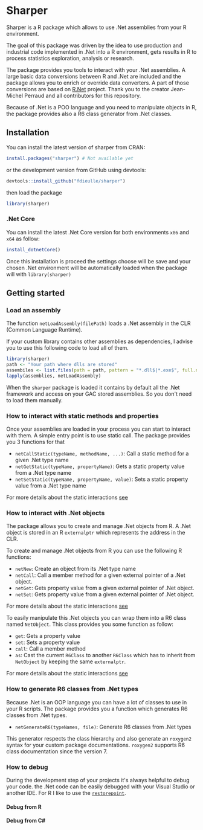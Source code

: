# Sharper
Sharper is a R package which allows to use .Net assemblies from your R environment.

The goal of this package was driven by the idea to use production and industrial code implemented in .Net into a R environment, gets results in R to process statistics exploration, analysis or research.

The package provides you tools to interact with your .Net assemblies. A large basic data conversions between R and .Net are included and the package allows you to enrich or override data converters. A part of those conversions are based on [R.Net](https://github.com/rdotnet/rdotnet) project. Thank you to the creator Jean-Michel Perraud and all contributors for this repository. 

Because of .Net is a POO language and you need to manipulate objects in R, the package provides also a R6 class generator from .Net classes.

## Installation

You can install the latest version of sharper from CRAN:

``` R
install.packages("sharper") # Not available yet
```

or the development version from GitHub using devtools:

``` R
devtools::install_github("fdieulle/sharper")
```

then load the package

``` R
library(sharper)
```

### .Net Core

You can install the latest .Net Core version for both environments `x86` and `x64` as follow:

``` R
install_dotnetCore()
```

Once this installation is proceed the settings choose will be save and your chosen .Net environment will be automatically loaded when the package will with `library(sharper)`

## Getting started

### Load an assembly

The function `netLoadAssembly(filePath)` loads a .Net assembly in the CLR (Common Language Runtime).

If your custom library contains other assemblies as dependencies, I advise you to use this following code to load all of them.

```R
library(sharper)
path <- "Your path where dlls are stored"
assembiles <- list.files(path = path, pattern = "*.dll$|*.exe$", full.names = TRUE)
lapply(assemblies, netLoadAssembly)
```

When the `sharper` package is loaded it contains by default all the .Net framework and access on your GAC stored assemblies. So you don't need to load them manually.

### How to interact with static methods and properties

Once your assemblies are loaded in your process you can start to interact with them. A simple entry point is to use static call. The package provides you 3 functions for that

* `netCallStatic(typeName, methodName, ...)`: Call a static method for a given .Net type name
* `netGetStatic(typeName, propertyName)`: Gets a static property value from a .Net type name
* `netSetStatic(typeName, propertyName, value)`: Sets a static property value from a .Net type name

For more details about the static interactions [see](https://github.com/fdieulle/sharper/docs/net-interactions.md)

### How to interact with .Net objects

The package allows you to create and manage .Net objects from R. A .Net object is stored in an R `externalptr` which represents the address in the CLR. 

To create and manage .Net objects from R you can use the following R functions:

* `netNew`: Create an object from its .Net type name
* `netCall`: Call a member method for a given external pointer of a .Net object.
* `netGet`: Gets property value from a given external pointer of .Net object.
* `netSet`: Gets property value from a given external pointer of .Net object.

For more details about the static interactions [see](https://github.com/fdieulle/sharper/docs/net-interactions.md)

To easily manipulate this .Net objects you can wrap them into a R6 class named `NetObject`. This class provides you some function as follow:

* `get`: Gets a property value
* `set`: Sets a property value
* `call`: Call a member method
* `as`: Cast the current `R6Class` to another `R6Class` which has to inherit from `NetObject` by keeping the same `externalptr`.

For more details about the static interactions [see](https://github.com/fdieulle/sharper/docs/net-interactions.md)

### How to generate R6 classes from .Net types

Because .Net is an OOP language you can have a lot of classes to use in your R scripts. The package provides you a function which generates R6 classes from .Net types.

* `netGenerateR6(typeNames, file)`: Generate R6 classes from .Net types

This generator respects the class hierarchy and also generate an `roxygen2` syntax for your custom package documentations. `roxygen2` supports R6 class documentation since the version 7.

### How to debug

During the development step of your projects it's always helpful to debug your code. the .Net code can be easily debugged with your Visual Studio or another IDE. For R I like to use the [`restorepoint`](https://github.com/skranz/restorepoint).

#### Debug from R

#### Debug from C#